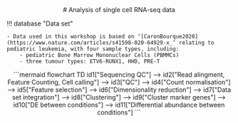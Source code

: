 <center>
# Analysis of single cell RNA-seq data
</center>


!!! database "Data set"

    - Data used in this workshop is based on ‘[CaronBourque2020](https://www.nature.com/articles/s41598-020-64929-x_’ relating to pediatric leukemia, with four sample types, including:
        - pediatric Bone Marrow Mononuclear Cells (PBMMCs)
        - three tumour types: ETV6-RUNX1, HHD, PRE-T

    

<center>
```mermaid
flowchart TD
    id1["Sequencing QC"] --> id2["Read alingment, Feature Counting, Cell calling"] --> id3["QC"] --> id4["Count normalisation"] --> id5["Feature selection"] --> id6["Dimensionality reduction"] --> id7["Data set integration"] --> id8["Clustering"] --> id9["Cluster marker genes"] --> id10["DE between conditions"] --> id11["Differential abundance between conditions"]
```
</center>